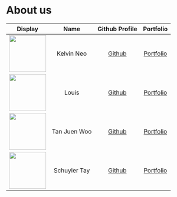 # About us

Display | Name | Github Profile | Portfolio 
--------|:----:|:--------------:|:---------:
<img src="https://avatars2.githubusercontent.com/u/2332196?s=460&v=4" width="100"/> | Kelvin Neo | [Github](https://github.com/kelvneo) | [Portfolio](team/kelvneo.md)
<img src="https://avatars2.githubusercontent.com/u/69447277?s=460&v=4" width="100"/> | Louis | [Github](https://github.com/LouisLouis19) | [Portfolio](team/louislouis19.md)
<img src="https://avatars2.githubusercontent.com/u/68680740?s=460&v=4" width="100"/>| Tan Juen Woo | [Github](https://github.com/woolicious98) | [Portfolio](team/woolicious98.md)
<img src="https://avatars2.githubusercontent.com/u/26686523?s=460&v=4" width="100"/> | Schuyler Tay | [Github](https://github.com/3m0W33D) | [Portfolio](team/3m0W33D.md)

